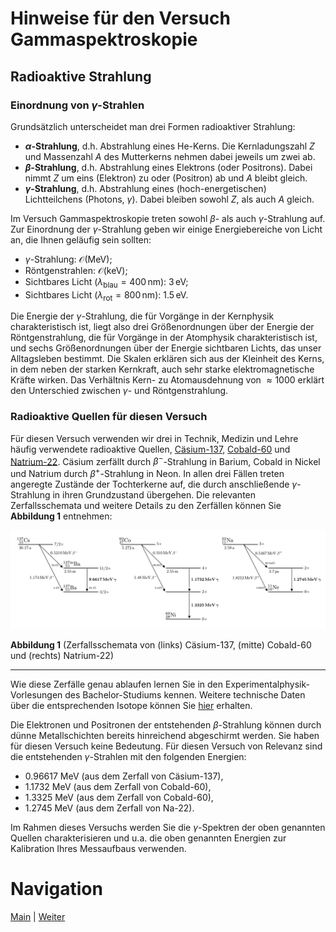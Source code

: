 # Hinweise für den Versuch Gammaspektroskopie

## Radioaktive Strahlung

### Einordnung von $\gamma$-Strahlen

Grundsätzlich unterscheidet man drei Formen radioaktiver Strahlung:

- **$\alpha$-Strahlung**, d.h. Abstrahlung eines $\mathrm{He}$-Kerns. Die Kernladungszahl $Z$ und Massenzahl $A$ des Mutterkerns nehmen dabei jeweils um zwei ab.
- **$\beta$-Strahlung**, d.h. Abstrahlung eines Elektrons (oder Positrons). Dabei nimmt $Z$ um eins (Elektron) zu oder (Positron) ab und $A$ bleibt gleich. 
- **$\gamma$-Strahlung**, d.h. Abstrahlung eines (hoch-energetischen) Lichtteilchens (Photons, $\gamma$). Dabei bleiben sowohl $Z$, als auch $A$ gleich. 

Im Versuch Gammaspektroskopie treten sowohl $\beta$- als auch $\gamma$-Strahlung auf. Zur Einordnung der $\gamma$-Strahlung geben wir einige Energiebereiche von Licht an, die Ihnen geläufig sein sollten: 

- $\gamma$-Strahlung: $\mathcal{O}(\mathrm{MeV})$;
- Röntgenstrahlen: $\mathcal{O}(\mathrm{keV})$;
- Sichtbares Licht ($\lambda_{\mathrm{blau}}=400\,\mathrm{nm}$): $3\,\mathrm{eV}$;
- Sichtbares Licht ($\lambda_{\mathrm{rot}}=800\,\mathrm{nm}$): $1.5\,\mathrm{eV}$.

Die Energie der $\gamma$-Strahlung, die für Vorgänge in der Kernphysik charakteristisch ist, liegt also drei Größenordnungen über der Energie der Röntgenstrahlung, die für Vorgänge in der Atomphysik charakteristisch ist, und sechs Größenordnungen über der Energie sichtbaren Lichts, das unser Alltagsleben bestimmt. Die Skalen erklären sich aus der Kleinheit des Kerns, in dem neben der starken Kernkraft, auch sehr starke elektromagnetische Kräfte wirken. Das Verhältnis Kern- zu Atomausdehnung von $\approx1000$ erklärt den Unterschied zwischen $\gamma$- und Röntgenstrahlung. 

### Radioaktive Quellen für diesen Versuch

Für diesen Versuch verwenden wir drei in Technik, Medizin und Lehre häufig verwendete radioaktive Quellen, [Cäsium-137](https://en.wikipedia.org/wiki/Caesium-137),  [Cobald-60](https://en.wikipedia.org/wiki/Cobalt-60) und [Natrium-22](https://en.wikipedia.org/wiki/Isotopes_of_sodium). Cäsium zerfällt durch $\beta^{-}$-Strahlung in Barium, Cobald in Nickel und Natrium durch $\beta^{+}$-Strahlung in Neon. In allen drei Fällen treten angeregte Zustände der Tochterkerne auf, die durch anschließende $\gamma$-Strahlung in ihren Grundzustand übergehen. Die relevanten Zerfallsschemata und weitere Details zu den Zerfällen können Sie **Abbildung 1** entnehmen:

<img src="../figures/Quellen.png" width="1200" style="zoom:100%;" />

**Abbildung 1** (Zerfallsschemata von (links) Cäsium-137, (mitte) Cobald-60 und (rechts) Natrium-22)

---

Wie diese Zerfälle genau ablaufen lernen Sie in den Experimentalphysik-Vorlesungen des Bachelor-Studiums kennen. Weitere technische Daten über die entsprechenden Isotope können Sie [hier](https://www.periodensystem-online.de/index.php) erhalten. 

Die Elektronen und Positronen der entstehenden $\beta$-Strahlung können durch dünne Metallschichten bereits hinreichend abgeschirmt werden. Sie haben für diesen Versuch keine Bedeutung. Für diesen Versuch von Relevanz sind die entstehenden $\gamma$-Strahlen mit den folgenden Energien: 

- 0.96617 MeV (aus dem Zerfall von Cäsium-137),
- 1.1732 MeV (aus dem Zerfall von Cobald-60),
- 1.3325 MeV (aus dem Zerfall von Cobald-60),
- 1.2745 MeV (aus dem Zerfall von Na-22).

Im Rahmen dieses Versuchs werden Sie die $\gamma$-Spektren der oben genannten Quellen charakterisieren und u.a. die oben genannten Energien zur Kalibration Ihres Messaufbaus verwenden. 

# Navigation

[Main](https://gitlab.kit.edu/kit/etp-lehre/p1-praktikum/students/-/tree/main/Kreisel) | [Weiter](https://gitlab.kit.edu/kit/etp-lehre/p1-praktikum/students/-/tree/main/Kreisel/doc/Hinweise-Aufgabe-1-a.md)

